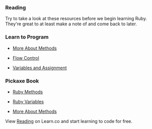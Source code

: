 ### Reading

Try to take a look at these resources before we begin learning Ruby. They're great to at least make a note of and come back to later.

### Learn to Program

* [More About Methods](https://d1b10bmlvqabco.cloudfront.net/attach/hkjtqk0lh4djm/hi3upuga38k1h/hm144ko2ke51/learn_to_program_more_about_methods.pdf)

* [Flow Control](https://d1b10bmlvqabco.cloudfront.net/attach/hkjtqk0lh4djm/hi3upuga38k1h/hm1442pwtf80/learn_to_program_flow_control.pdf)

* [Variables and Assignment](https://d1b10bmlvqabco.cloudfront.net/attach/hkjtqk0lh4djm/hi3upuga38k1h/hm144xdsvcv6/learn_to_program_variables.pdf)

### Pickaxe Book

 * [Ruby Methods](https://d1b10bmlvqabco.cloudfront.net/attach/hkjtqk0lh4djm/hi3upuga38k1h/hm145fgikijq/programming_ruby_methods.pdf)

* [Ruby Variables](https://d1b10bmlvqabco.cloudfront.net/attach/hkjtqk0lh4djm/hi3upuga38k1h/hm14603nedcv/programming_ruby_variables.pdf)

* [More About Methods](https://d1b10bmlvqabco.cloudfront.net/attach/hkjtqk0lh4djm/hi3upuga38k1h/hm145ozksq8z/programming_ruby_more_methods.pdf)

<p data-visibility='hidden'>View <a href='https://learn.co/lessons/beginning-ruby-resources-readme' title='Reading'>Reading</a> on Learn.co and start learning to code for free.</p>
